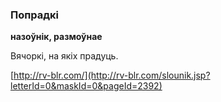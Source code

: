### Попрадкі
**назоўнік, размоўнае**

Вячоркі, на якіх прадуць.

<a rel="author">[http://rv-blr.com/](http://rv-blr.com/slounik.jsp?letterId=0&maskId=0&pageId=2392)</a>
